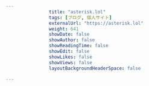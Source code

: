 ```yaml
---
                title: "asterisk.lol"
                tags: [ブログ, 個人サイト]
                externalUrl: "https://asterisk.lol"
                weight: 641
                showDate: false
                showAuthor: false
                showReadingTime: false
                showEdit: false
                showLikes: false
                showViews: false
                layoutBackgroundHeaderSpace: false
                
---
```


